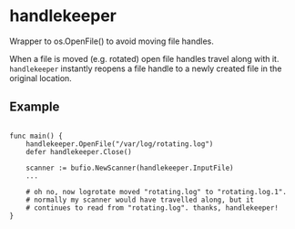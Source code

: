 # handlekeeper

Wrapper to os.OpenFile() to avoid moving file handles.

When a file is moved (e.g. rotated) open file handles travel along with it. 
`handlekeeper` instantly reopens a file handle to a newly created file in the original location.

## Example
```

func main() {
    handlekeeper.OpenFile("/var/log/rotating.log")
    defer handlekeeper.Close()
    
    scanner := bufio.NewScanner(handlekeeper.InputFile)
    ...

    # oh no, now logrotate moved "rotating.log" to "rotating.log.1".
    # normally my scanner would have travelled along, but it 
    # continues to read from "rotating.log". thanks, handlekeeper!
}
```
